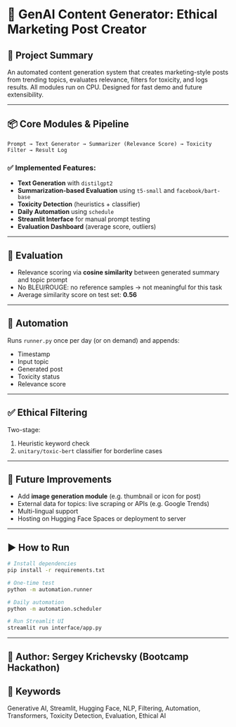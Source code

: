 # 🚀 GenAI Content Generator: Ethical Marketing Post Creator

## 🧠 Project Summary

An automated content generation system that creates marketing-style posts from trending topics, evaluates relevance, filters for toxicity, and logs results. All modules run on CPU. Designed for fast demo and future extensibility.

---

## 📦 Core Modules & Pipeline

```
Prompt → Text Generator → Summarizer (Relevance Score) → Toxicity Filter → Result Log
```

### ✅ Implemented Features:

* **Text Generation** with `distilgpt2`
* **Summarization-based Evaluation** using `t5-small` and `facebook/bart-base`
* **Toxicity Detection** (heuristics + classifier)
* **Daily Automation** using `schedule`
* **Streamlit Interface** for manual prompt testing
* **Evaluation Dashboard** (average score, outliers)

---

## 🧪 Evaluation

* Relevance scoring via **cosine similarity** between generated summary and topic prompt
* No BLEU/ROUGE: no reference samples → not meaningful for this task
* Average similarity score on test set: **0.56**

---

## 🔄 Automation

Runs `runner.py` once per day (or on demand) and appends:

* Timestamp
* Input topic
* Generated post
* Toxicity status
* Relevance score

---

## ✅ Ethical Filtering

Two-stage:

1. Heuristic keyword check
2. `unitary/toxic-bert` classifier for borderline cases

---

## 🚧 Future Improvements

* Add **image generation module** (e.g. thumbnail or icon for post)
* External data for topics: live scraping or APIs (e.g. Google Trends)
* Multi-lingual support
* Hosting on Hugging Face Spaces or deployment to server

---

## ▶️ How to Run

```bash
# Install dependencies
pip install -r requirements.txt

# One-time test
python -m automation.runner

# Daily automation
python -m automation.scheduler

# Run Streamlit UI
streamlit run interface/app.py
```

---

## 👤 Author: Sergey Krichevsky (Bootcamp Hackathon)

## 🔑 Keywords

Generative AI, Streamlit, Hugging Face, NLP, Filtering, Automation, Transformers, Toxicity Detection, Evaluation, Ethical AI
